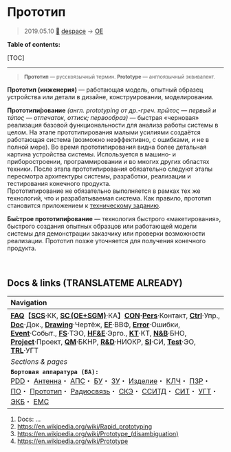 # Прототип
> 2019.05.10 [🚀](../index/index.md) [despace](index.md) → [OE](sc.md)

**Table of contents:**

[TOC]

---

> <small>**Прототип** — русскоязычный термин. **Prototype** — англоязычный эквивалент.</small>

**Прототип (инженерия)** — работающая модель, опытный образец устройства или детали в дизайне, конструировании, моделировании.

**Прототипи́рование** *(англ. prototyping от др.-греч. πρῶτος — первый и τύπος — отпечаток, оттиск; первообраз)* — быстрая «черновая» реализация базовой функциональности для анализа работы системы в целом. На этапе прототипирования малыми усилиями создаётся работающая система (возможно неэффективно, с ошибками, и не в полной мере). Во время прототипирования видна более детальная картина устройства системы. Используется в машино‑ и приборостроении, программировании и во многих других областях техники. После этапа прототипирования обязательно следуют этапы пересмотра архитектуры системы, разработки, реализации и тестирования конечного продукта.  
Прототипирование не обязательно выполняется в рамках тех же технологий, что и разрабатываемая система. Как правило, прототип становится приложением к [техническому заданию](tor.md).

**Бы́строе прототипи́рование** — технология быстрого «макетирования», быстрого создания опытных образцов или работающей модели системы для демонстрации заказчику или проверки возможности реализации. Прототип позже уточняется для получения конечного продукта.



<p style="page-break-after:always"> </p>

## Docs & links (TRANSLATEME ALREADY)
|Navigation|
|:-|
|**[FAQ](faq.md)**【**[SCS](scs.md)**·КК, **[SC (OE+SGM)](sc.md)**·КА】**[CON](contact.md)·[Pers](person.md)**·Контакт, **[Ctrl](control.md)**·Упр., **[Doc](doc.md)**·Док., **[Drawing](drawing.md)**·Чертёж, **[EF](ef.md)**·ВВФ, **[Error](error.md)**·Ошибки, **[Event](event.md)**·Событ., **[FS](fs.md)**·ТЭО, **[HF&E](hfe.md)**·Эрго., **[KT](kt.md)**·КТ, **[N&B](nnb.md)**·БНО, **[Project](project.md)**·Проект, **[QM](qm.md)**·БКНР, **[R&D](rnd.md)**·НИОКР, **[SI](si.md)**·СИ, **[Test](test.md)**·ЭО, **[TRL](trl.md)**·УГТ|
|*Sections & pages*|
|**`Бортовая аппаратура (БА):`**<br> [PDD](pdd.md)・ [Антенна](antenna.md)・ [АПС](hns.md)・ [БУ](eas.md)・ [ЗУ](ds.md)・ [Изделие](unit.md)・ [КЛЧ](clean_lvl.md)・ [ПЗР](fov.md)・ [ПО](soft.md)・ [Прототип](prototype.md)・ [Радиосвязь](comms.md)・ [СКЭ](elmsys.md)・ [ССИТД](tsdcs.md)・ [СИТ](etedp.md)・ [УГТ](trl.md)・ [ЭКБ](elc.md)・ [EMC](emc.md)|

   1. Docs: …
   1. <https://en.wikipedia.org/wiki/Rapid_prototyping>
   1. <https://en.wikipedia.org/wiki/Prototype_(disambiguation)>
   1. <https://en.wikipedia.org/wiki/Prototype>

